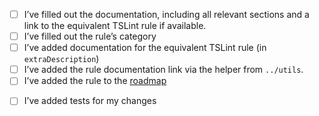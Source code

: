 <!-- Before opening a pull request, either check (`[ ]` → `[x]`) or remove each of these entries) -->

<!-- If adding a rule -->

- [ ] I’ve filled out the documentation, including all relevant sections and a link to the equivalent TSLint rule if available.
- [ ] I’ve filled out the rule’s category
- [ ] I’ve added documentation for the equivalent TSLint rule (in `extraDescription`)
- [ ] I’ve added the rule documentation link via the helper from `../utils`.
- [ ] I’ve added the rule to the [roadmap](https://github.com/bradzacher/eslint-plugin-typescript/blob/master/ROADMAP.md)

<!-- All PRs that change code -->

- [ ] I’ve added tests for my changes

